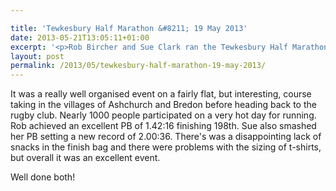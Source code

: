 ```yaml
---

title: 'Tewkesbury Half Marathon &#8211; 19 May 2013'
date: 2013-05-21T13:05:11+01:00
excerpt: '<p>Rob Bircher and Sue Clark ran the Tewkesbury Half Marathon on Sunday.</p>'
layout: post
permalink: /2013/05/tewkesbury-half-marathon-19-may-2013/
---
```

It was a really well organised event on a fairly flat, but interesting, course taking in the villages of Ashchurch and Bredon before heading back to the rugby club. Nearly 1000 people participated on a very hot day for running. Rob achieved an excellent PB of 1.42:16 finishing 198th. Sue also smashed her PB setting a new record of 2.00:36. There's was a disappointing lack of snacks in the finish bag and there were problems with the sizing of t-shirts, but overall it was an excellent event.

Well done both!